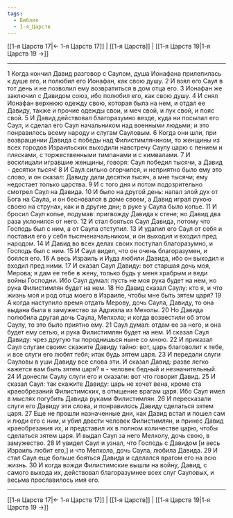 ```yaml
---
tags:
  - Библия
  - 1-я_Царств
---
```

[[1-я Царств 17|← 1-я Царств 17]] | [[1-я Царств]] | [[1-я Царств 19|1-я Царств 19 →]]

---
1 Когда кончил Давид разговор с Саулом, душа Ионафана прилепилась к душе его, и полюбил его Ионафан, как свою душу.
2 И взял его Саул в тот день и не позволил ему возвратиться в дом отца его.
3 Ионафан же заключил с Давидом союз, ибо полюбил его, как свою душу.
4 И снял Ионафан верхнюю одежду свою, которая была на нем, и отдал ее Давиду, также и прочие одежды свои, и меч свой, и лук свой, и пояс свой.
5 И Давид действовал благоразумно везде, куда ни посылал его Саул, и сделал его Саул начальником над военными людьми; и это понравилось всему народу и слугам Сауловым.
6 Когда они шли, при возвращении Давида с победы над Филистимлянином, то женщины из всех городов Израильских выходили навстречу Саулу царю с пением и плясками, с торжественными тимпанами и с кимвалами.
7 И восклицали игравшие женщины, говоря: Саул победил тысячи, а Давид - десятки тысяч!
8 И Саул сильно огорчился, и неприятно было ему это слово, и он сказал: Давиду дали десятки тысяч, а мне тысячи; ему недостает только царства.
9 И с того дня и потом подозрительно смотрел Саул на Давида.
10 И было на другой день: напал злой дух от Бога на Саула, и он бесновался в доме своем, а Давид играл рукою своею на струнах, как и в другие дни; в руке у Саула было копье.
11 И бросил Саул копье, подумав: пригвожду Давида к стене; но Давид два раза уклонился от него.
12 И стал бояться Саул Давида, потому что Господь был с ним, а от Саула отступил.
13 И удалил его Саул от себя и поставил его у себя тысяченачальником, и он выходил и входил пред народом.
14 И Давид во всех делах своих поступал благоразумно, и Господь был с ним.
15 И Саул видел, что он очень благоразумен, и боялся его.
16 А весь Израиль и Иуда любили Давида, ибо он выходил и входил пред ними.
17 И сказал Саул Давиду: вот старшая дочь моя, Мерова; я дам ее тебе в жену, только будь у меня храбрым и веди войны Господни. Ибо Саул думал: пусть не моя рука будет на нем, но рука Филистимлян будет на нем.
18 Но Давид сказал Саулу: кто я, и что жизнь моя и род отца моего в Израиле, чтобы мне быть зятем царя?
19 А когда наступило время отдать Мерову, дочь Саула, Давиду, то она выдана была в замужество за Адриэла из Мехолы.
20 Но Давида полюбила другая дочь Саула, Мелхола; и когда возвестили об этом Саулу, то это было приятно ему.
21 Саул думал: отдам ее за него, и она будет ему сетью, и рука Филистимлян будет на нем. И сказал Саул Давиду: чрез другую ты породнишься ныне со мною.
22 И приказал Саул слугам своим: скажите Давиду тайно: вот, царь благоволит к тебе, и все слуги его любят тебя; итак будь зятем царя.
23 И передали слуги Сауловы в уши Давиду все слова эти. И сказал Давид: разве легко кажется вам быть зятем царя? я - человек бедный и незначительный.
24 И донесли Саулу слуги его и сказали: вот что говорит Давид.
25 И сказал Саул: так скажите Давиду: царь не хочет вена, кроме ста краеобрезаний Филистимских, в отмщение врагам царя. Ибо Саул имел в мыслях погубить Давида руками Филистимлян.
26 И пересказали слуги его Давиду эти слова, и понравилось Давиду сделаться зятем царя.
27 Еще не прошли назначенные дни, как Давид встал и пошел сам и люди его с ним, и убил двести человек Филистимлян, и принес Давид краеобрезания их, и представил их в полном количестве царю, чтобы сделаться зятем царя. И выдал Саул за него Мелхолу, дочь свою, в замужество.
28 И увидел Саул и узнал, что Господь с Давидом [и весь Израиль любит его,] и что Мелхола, дочь Саула, любила Давида.
29 И стал Саул еще больше бояться Давида и сделался врагом его на всю жизнь.
30 И когда вожди Филистимские вышли на войну, Давид, с самого выхода их, действовал благоразумнее всех слуг Сауловых, и весьма прославилось имя его.

---
[[1-я Царств 17|← 1-я Царств 17]] | [[1-я Царств]] | [[1-я Царств 19|1-я Царств 19 →]]